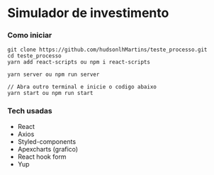 # Simulador de investimento


### Como iniciar
```
git clone https://github.com/hudsonlhMartins/teste_processo.git
cd teste_processo
yarn add react-scripts ou npm i react-scripts

yarn server ou npm run server

// Abra outro terminal e inicie o codigo abaixo
yarn start ou npm run start

```


### Tech usadas
- React
- Axios
- Styled-components
- Apexcharts (grafico)
- React hook form
- Yup